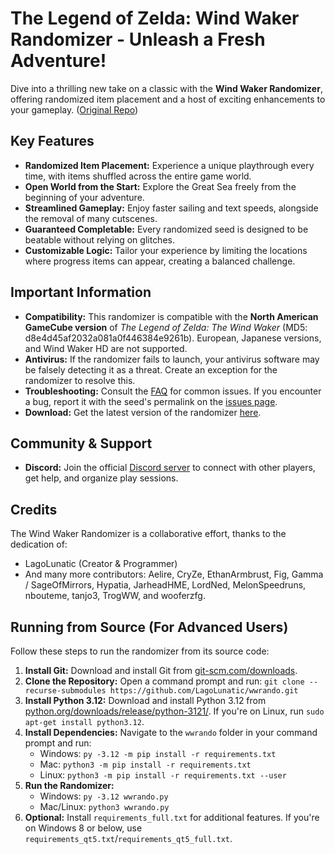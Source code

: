 # The Legend of Zelda: Wind Waker Randomizer - Unleash a Fresh Adventure!

Dive into a thrilling new take on a classic with the **Wind Waker Randomizer**, offering randomized item placement and a host of exciting enhancements to your gameplay. ([Original Repo](https://github.com/LagoLunatic/wwrando))

## Key Features

*   **Randomized Item Placement:** Experience a unique playthrough every time, with items shuffled across the entire game world.
*   **Open World from the Start:** Explore the Great Sea freely from the beginning of your adventure.
*   **Streamlined Gameplay:** Enjoy faster sailing and text speeds, alongside the removal of many cutscenes.
*   **Guaranteed Completable:** Every randomized seed is designed to be beatable without relying on glitches.
*   **Customizable Logic:** Tailor your experience by limiting the locations where progress items can appear, creating a balanced challenge.

## Important Information

*   **Compatibility:** This randomizer is compatible with the **North American GameCube version** of *The Legend of Zelda: The Wind Waker* (MD5: d8e4d45af2032a081a0f446384e9261b). European, Japanese versions, and Wind Waker HD are not supported.
*   **Antivirus:** If the randomizer fails to launch, your antivirus software may be falsely detecting it as a threat. Create an exception for the randomizer to resolve this.
*   **Troubleshooting:** Consult the [FAQ](https://lagolunatic.github.io/wwrando/faq/) for common issues. If you encounter a bug, report it with the seed's permalink on the [issues page](https://github.com/LagoLunatic/wwrando/issues).
*   **Download:** Get the latest version of the randomizer [here](https://github.com/LagoLunatic/wwrando/releases/latest).

## Community & Support

*   **Discord:** Join the official [Discord server](https://discord.gg/r2963mt) to connect with other players, get help, and organize play sessions.

## Credits

The Wind Waker Randomizer is a collaborative effort, thanks to the dedication of:

*   LagoLunatic (Creator & Programmer)
*   And many more contributors: Aelire, CryZe, EthanArmbrust, Fig, Gamma / SageOfMirrors, Hypatia, JarheadHME, LordNed, MelonSpeedruns, nbouteme, tanjo3, TrogWW, and wooferzfg.

## Running from Source (For Advanced Users)

Follow these steps to run the randomizer from its source code:

1.  **Install Git:** Download and install Git from [git-scm.com/downloads](https://git-scm.com/downloads).
2.  **Clone the Repository:** Open a command prompt and run: `git clone --recurse-submodules https://github.com/LagoLunatic/wwrando.git`
3.  **Install Python 3.12:** Download and install Python 3.12 from [python.org/downloads/release/python-3121/](https://www.python.org/downloads/release/python-3121/). If you're on Linux, run `sudo apt-get install python3.12`.
4.  **Install Dependencies:** Navigate to the `wwrando` folder in your command prompt and run:
    *   Windows: `py -3.12 -m pip install -r requirements.txt`
    *   Mac: `python3 -m pip install -r requirements.txt`
    *   Linux: `python3 -m pip install -r requirements.txt --user`
5.  **Run the Randomizer:**
    *   Windows: `py -3.12 wwrando.py`
    *   Mac/Linux: `python3 wwrando.py`
6.  **Optional:** Install `requirements_full.txt` for additional features. If you're on Windows 8 or below, use `requirements_qt5.txt`/`requirements_qt5_full.txt`.